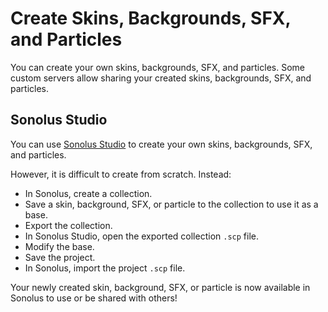 # Create Skins, Backgrounds, SFX, and Particles

You can create your own skins, backgrounds, SFX, and particles. Some custom servers allow sharing your created skins, backgrounds, SFX, and particles.

## Sonolus Studio

You can use [Sonolus Studio](https://studio.sonolus.com) to create your own skins, backgrounds, SFX, and particles.

However, it is difficult to create from scratch. Instead:

-   In Sonolus, create a collection.
-   Save a skin, background, SFX, or particle to the collection to use it as a base.
-   Export the collection.
-   In Sonolus Studio, open the exported collection `.scp` file.
-   Modify the base.
-   Save the project.
-   In Sonolus, import the project `.scp` file.

Your newly created skin, background, SFX, or particle is now available in Sonolus to use or be shared with others!
